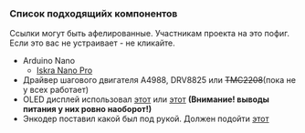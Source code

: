 ### Список подходящийх компонентов

Ссылки могут быть афелированные. Участникам проекта на это пофиг. Если это вас не устраивает - не кликайте.

* Arduino Nano
  * [Iskra Nano Pro](https://amperka.ru/product/iskra-nano-pro)
* Драйвер шагового двигателя A4988, DRV8825 или ~~TMC2208~~(пока не у всех работает)
* OLED дисплей использовал [этот](https://a.aliexpress.com/_AEG46X) или [этот](https://a.aliexpress.com/_9g5hqT) **(Внимание! выводы питания у них ровно наоборот!)**
* Энкодер поставил какой был под рукой. Должен подойти [этот](https://a.aliexpress.com/_9uJ3AL)
